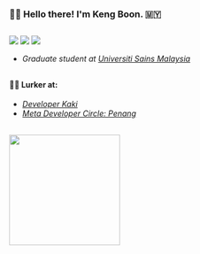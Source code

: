 ### 👋😎 Hello there! I'm Keng Boon. 🇲🇾
##
<a href="https://www.linkedin.com/in/kengboon"><img src="https://img.shields.io/badge/linkedin-kengboon-%230B66C3?logo=linkedin"/></a> <a href="https://github.com/kengboon"><img src="https://img.shields.io/badge/github-kengboon-%2366707B?logo=github"/></a> <a href="https://www.kaggle.com/kengboon"><img src="https://img.shields.io/badge/kaggle-kengboon-%2320BEFF?logo=kaggle"/></a>

- *Graduate student at [Universiti Sains Malaysia](https://cs.usm.my)*

##
#### 👀🤿 Lurker at:
- *[Developer Kaki](https://www.facebook.com/groups/developerkaki/)*
- *[Meta Developer Circle: Penang](https://www.facebook.com/groups/DevCPenang/)*
## 
<a href="https://ko-fi.com/woolf42"><img src="https://user-images.githubusercontent.com/5046671/197377067-ce6016ae-6368-47b6-a4eb-903eb7b0af9c.png" width="200" alt=""/></a>
